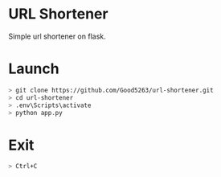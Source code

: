 # URL Shortener
Simple url shortener on flask.

# Launch
```bash
> git clone https://github.com/Good5263/url-shortener.git
> cd url-shortener
> .env\Scripts\activate
> python app.py
```

# Exit
```bash
> Ctrl+C  
```